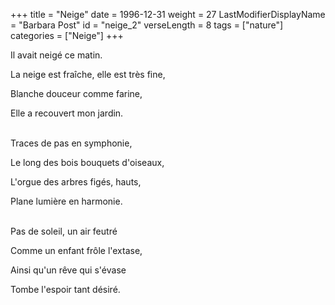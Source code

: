 +++
title = "Neige"
date = 1996-12-31
weight = 27
LastModifierDisplayName = "Barbara Post"
id = "neige_2"
verseLength = 8
tags = ["nature"]
categories = ["Neige"]
+++

Il avait neigé ce matin.

La neige est fraîche, elle est très fine,

Blanche douceur comme farine,

Elle a recouvert mon jardin.

 \
Traces de pas en symphonie,

Le long des bois bouquets d'oiseaux,

L'orgue des arbres figés, hauts,

Plane lumière en harmonie.

 \
Pas de soleil, un air feutré

Comme un enfant frôle l'extase,

Ainsi qu'un rêve qui s'évase

Tombe l'espoir tant désiré.
